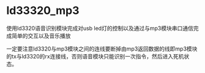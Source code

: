 # ld33320_mp3
使用ld3320语音识别模块完成对usb led灯的控制以及通过与mp3模块串口通信完成简单的交互以及音乐播放

一定要注意ld3320与mp3模块之间的连线要断掉由mp3返回数据的线即mp3模块的tx与ld3320的rx连接线，否则语音模块只能识别一次指令，然后进入死机状态。
